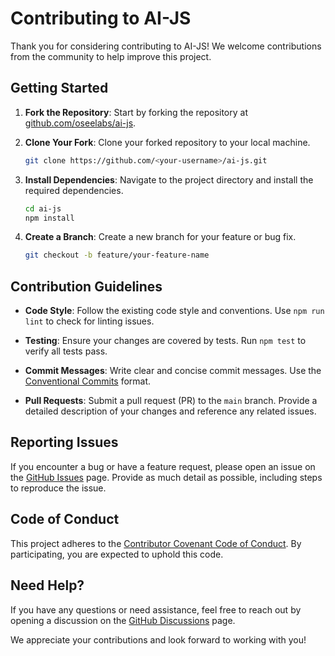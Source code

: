 # Contributing to AI-JS

Thank you for considering contributing to AI-JS! We welcome contributions from the community to help improve this project.

## Getting Started

1. **Fork the Repository**: Start by forking the repository at [github.com/oseelabs/ai-js](https://github.com/oseelabs/ai-js).

2. **Clone Your Fork**: Clone your forked repository to your local machine.
    ```bash
    git clone https://github.com/<your-username>/ai-js.git
    ```

3. **Install Dependencies**: Navigate to the project directory and install the required dependencies.
    ```bash
    cd ai-js
    npm install
    ```

4. **Create a Branch**: Create a new branch for your feature or bug fix.
    ```bash
    git checkout -b feature/your-feature-name
    ```

## Contribution Guidelines

- **Code Style**: Follow the existing code style and conventions. Use `npm run lint` to check for linting issues.

- **Testing**: Ensure your changes are covered by tests. Run `npm test` to verify all tests pass.

- **Commit Messages**: Write clear and concise commit messages. Use the [Conventional Commits](https://www.conventionalcommits.org/) format.

- **Pull Requests**: Submit a pull request (PR) to the `main` branch. Provide a detailed description of your changes and reference any related issues.

## Reporting Issues

If you encounter a bug or have a feature request, please open an issue on the [GitHub Issues](https://github.com/oseelabs/ai-js/issues) page. Provide as much detail as possible, including steps to reproduce the issue.

## Code of Conduct

This project adheres to the [Contributor Covenant Code of Conduct](https://www.contributor-covenant.org/). By participating, you are expected to uphold this code.

## Need Help?

If you have any questions or need assistance, feel free to reach out by opening a discussion on the [GitHub Discussions](https://github.com/oseelabs/ai-js/discussions) page.

We appreciate your contributions and look forward to working with you!